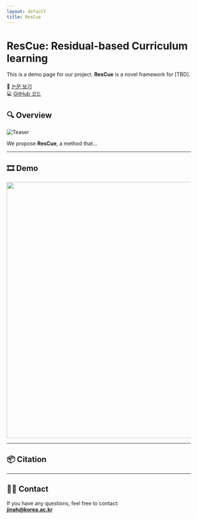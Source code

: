 ```yaml
---
layout: default
title: ResCue
---
```


# ResCue: Residual-based Curriculum learning

This is a demo page for our project.
**ResCue** is a novel framework for [TBD].  

📄 [논문 보기](https://arxiv.org/)  
💻 [GitHub 코드](https://github.com/jinah-korea-univ/ResCue)



## 🔍 Overview

![Teaser](assets/teaser.png)

We propose **ResCue**, a method that...

---

## 🎞️ Demo

<img src="assets/demo.gif" width="700"/>

---

## 📦 Citation

---

## 🧑‍💻 Contact

If you have any questions, feel free to contact:  
**jinah@korea.ac.kr**
